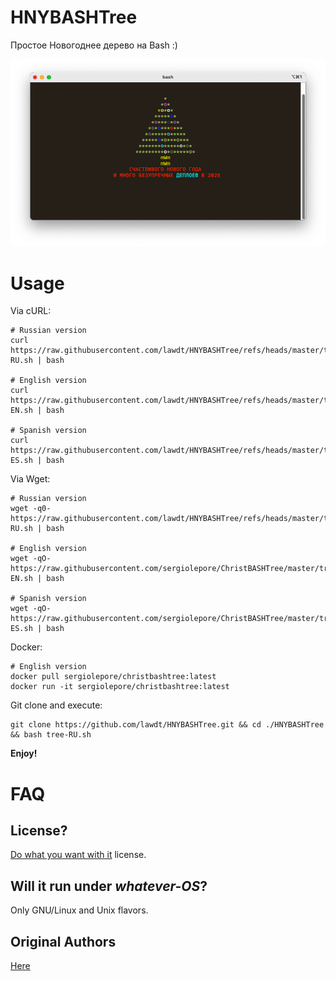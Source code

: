# HNYBASHTree

Простое Новогоднее дерево на Bash :)

![Screenshot](./screenshot.png?raw=true)

# Usage

Via cURL:

```
# Russian version
curl https://raw.githubusercontent.com/lawdt/HNYBASHTree/refs/heads/master/tree-RU.sh | bash

# English version
curl https://raw.githubusercontent.com/lawdt/HNYBASHTree/refs/heads/master/tree-EN.sh | bash

# Spanish version
curl https://raw.githubusercontent.com/lawdt/HNYBASHTree/refs/heads/master/tree-ES.sh | bash
```

Via Wget:

```
# Russian version
wget -q0- https://raw.githubusercontent.com/lawdt/HNYBASHTree/refs/heads/master/tree-RU.sh | bash

# English version
wget -qO- https://raw.githubusercontent.com/sergiolepore/ChristBASHTree/master/tree-EN.sh | bash

# Spanish version
wget -qO- https://raw.githubusercontent.com/sergiolepore/ChristBASHTree/master/tree-ES.sh | bash
```

Docker:

```
# English version
docker pull sergiolepore/christbashtree:latest
docker run -it sergiolepore/christbashtree:latest
```

Git clone and execute:

```
git clone https://github.com/lawdt/HNYBASHTree.git && cd ./HNYBASHTree && bash tree-RU.sh
```

__Enjoy!__

# FAQ

## License?

[Do what you want with it](./LICENSE) license.

## Will it run under _whatever-OS_?

Only GNU/Linux and Unix flavors.

## Original Authors

[Here](https://github.com/sergiolepore/ChristBASHTree/graphs/contributors)
